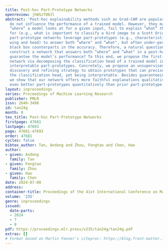 ```yaml
---
title: Post-hoc Part-Prototype Networks
openreview: jhWSzTO0Jl
abstract: 'Post-hoc explainability methods such as Grad-CAM are popular because they
  do not influence the performance of a trained model. However, they mainly reveal
  ”where” a model looks at for a given input, fail to explain ”what” the model looks
  for (e.g., what is important to classify a bird image to a Scott Oriole?). Existing
  part-prototype networks leverage part-prototypes (e.g., characteristic Scott Oriole’s
  wing and head) to answer both ”where" and ”what", but often under-perform their
  black box counterparts in the accuracy. Therefore, a natural question is: can one
  construct a network that answers both ”where” and ”what" in a post-hoc manner to
  guarantee the model’s performance? To this end, we propose the first post-hoc part-prototype
  network via decomposing the classification head of a trained model into a set of
  interpretable part-prototypes. Concretely, we propose an unsupervised prototype
  discovery and refining strategy to obtain prototypes that can precisely reconstruct
  the classification head, yet being interpretable. Besides guaranteeing the performance,
  we show that our network offers more faithful explanations qualitatively and yields
  even better part-prototypes quantitatively than prior part-prototype networks.'
layout: inproceedings
series: Proceedings of Machine Learning Research
publisher: PMLR
issn: 2640-3498
id: tan24g
month: 0
tex_title: Post-hoc Part-Prototype Networks
firstpage: 47681
lastpage: 47693
page: 47681-47693
order: 47681
cycles: false
bibtex_author: Tan, Andong and Zhou, Fengtao and Chen, Hao
author:
- given: Andong
  family: Tan
- given: Fengtao
  family: Zhou
- given: Hao
  family: Chen
date: 2024-07-08
address:
container-title: Proceedings of the 41st International Conference on Machine Learning
volume: '235'
genre: inproceedings
issued:
  date-parts:
  - 2024
  - 7
  - 8
pdf: https://proceedings.mlr.press/v235/tan24g/tan24g.pdf
extras: []
# Format based on Martin Fenner's citeproc: https://blog.front-matter.io/posts/citeproc-yaml-for-bibliographies/
---
```

